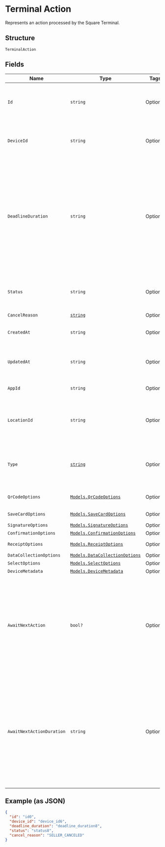 
# Terminal Action

Represents an action processed by the Square Terminal.

## Structure

`TerminalAction`

## Fields

| Name | Type | Tags | Description |
|  --- | --- | --- | --- |
| `Id` | `string` | Optional | A unique ID for this `TerminalAction`.<br>**Constraints**: *Minimum Length*: `10`, *Maximum Length*: `255` |
| `DeviceId` | `string` | Optional | The unique Id of the device intended for this `TerminalAction`.<br>The Id can be retrieved from /v2/devices api. |
| `DeadlineDuration` | `string` | Optional | The duration as an RFC 3339 duration, after which the action will be automatically canceled.<br>TerminalActions that are `PENDING` will be automatically `CANCELED` and have a cancellation reason<br>of `TIMED_OUT`<br><br>Default: 5 minutes from creation<br><br>Maximum: 5 minutes |
| `Status` | `string` | Optional | The status of the `TerminalAction`.<br>Options: `PENDING`, `IN_PROGRESS`, `CANCEL_REQUESTED`, `CANCELED`, `COMPLETED` |
| `CancelReason` | [`string`](../../doc/models/action-cancel-reason.md) | Optional | - |
| `CreatedAt` | `string` | Optional | The time when the `TerminalAction` was created as an RFC 3339 timestamp. |
| `UpdatedAt` | `string` | Optional | The time when the `TerminalAction` was last updated as an RFC 3339 timestamp. |
| `AppId` | `string` | Optional | The ID of the application that created the action. |
| `LocationId` | `string` | Optional | The location id the action is attached to, if a link can be made.<br>**Constraints**: *Maximum Length*: `64` |
| `Type` | [`string`](../../doc/models/terminal-action-action-type.md) | Optional | Describes the type of this unit and indicates which field contains the unit information. This is an ‘open’ enum. |
| `QrCodeOptions` | [`Models.QrCodeOptions`](../../doc/models/qr-code-options.md) | Optional | Fields to describe the action that displays QR-Codes. |
| `SaveCardOptions` | [`Models.SaveCardOptions`](../../doc/models/save-card-options.md) | Optional | Describes save-card action fields. |
| `SignatureOptions` | [`Models.SignatureOptions`](../../doc/models/signature-options.md) | Optional | - |
| `ConfirmationOptions` | [`Models.ConfirmationOptions`](../../doc/models/confirmation-options.md) | Optional | - |
| `ReceiptOptions` | [`Models.ReceiptOptions`](../../doc/models/receipt-options.md) | Optional | Describes receipt action fields. |
| `DataCollectionOptions` | [`Models.DataCollectionOptions`](../../doc/models/data-collection-options.md) | Optional | - |
| `SelectOptions` | [`Models.SelectOptions`](../../doc/models/select-options.md) | Optional | - |
| `DeviceMetadata` | [`Models.DeviceMetadata`](../../doc/models/device-metadata.md) | Optional | - |
| `AwaitNextAction` | `bool?` | Optional | Indicates the action will be linked to another action and requires a waiting dialog to be<br>displayed instead of returning to the idle screen on completion of the action.<br><br>Only supported on SIGNATURE, CONFIRMATION, DATA_COLLECTION, and SELECT types. |
| `AwaitNextActionDuration` | `string` | Optional | The timeout duration of the waiting dialog as an RFC 3339 duration, after which the<br>waiting dialog will no longer be displayed and the Terminal will return to the idle screen.<br><br>Default: 5 minutes from when the waiting dialog is displayed<br><br>Maximum: 5 minutes |

## Example (as JSON)

```json
{
  "id": "id0",
  "device_id": "device_id6",
  "deadline_duration": "deadline_duration8",
  "status": "status8",
  "cancel_reason": "SELLER_CANCELED"
}
```

